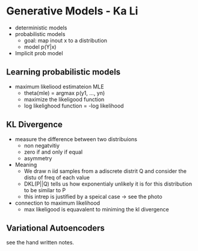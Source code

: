 # Generative Models - Ka Li 
* deterministic models 
* probabilistic models
	* goal: map inout x to a distribution
	* model p(Y|x)
* Implicit prob model

## Learning probabilistic models
* maximum likeliood estimateion MLE 
	* theta(mle) = argmax p(y1, ..., yn)
	* maximize the likeligood function 
	* log likelighood function = -log likelihood

## KL Divergence
* measure the difference between two distribuions
	* non negatvitiy
	* zero if and only if equal 
	* asymmetry
* Meaning 
	* We draw n iid samples from a adiscrete distrit Q and consider the distu of freq of each value
	* DKL(P||Q) tells us how exponentialy unlikely it is for this distribution to be similar to P 
	* this intrep is justified by a speical case -> see the photo
* connection to maximum likelihood
	* max likeligood is equavalent to miniming the kl divergence 

## Variational Autoencoders
see the hand written notes.



	  

